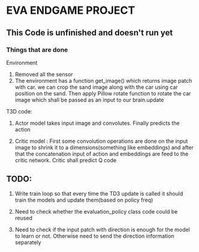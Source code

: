 # EVA ENDGAME PROJECT

## This Code is unfinished and doesn't run yet

### Things that are done

Environment 
1. Removed all the sensor 
2. The environment has a function get_image() which returns image patch with car. 
we can crop the sand image along with the car using car position on the sand. Then apply Pillow rotate function to rotate the car image which shall be passed as an input to our brain.update

T3D code:
1. Actor model takes input image and convolutes. Finally predicts the action

2. Critic model : First some convolution operations are done on the input image to shrink it to a dimensions(something like embeddings) and after that the concatenation input of action and embeddings are feed to the critic network. Critic shall predict Q code


## TODO: 
1. Write train loop so that every time the TD3 update is called it should train the models and update them(based on policy freq)

2. Need to check whether the evaluation_policy class code could be reused 

3. Need to check if the input patch with direction is enough for the model to learn  or not. Otherwise need to send the direction information separately



